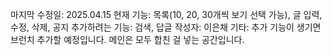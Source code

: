 마지막 수정일: 2025.04.15
현재 기능: 목록(10, 20, 30개씩 보기 선택 가능), 글 입력, 수정, 삭제, 공지
추가하려는 기능: 검색, 답글
작성자: 이은채
기타: 추가 기능이 생기면 브런치 추가할 예정입니다. 메인은 모두 합친 걸 넣는 공간입니다.
